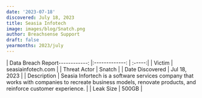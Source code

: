 ```yaml
---
date: '2023-07-18'
discovered: July 18, 2023
title: Seasia Infotech
image: images/blog/Snatch.png
author: Breachsense Support
draft: false
yearmonths: 2023/july
---
```


| Data Breach Report------------:     |:-------------:    | :-----:|
| Victim      | seasiainfotech.com      | 
| Threat Actor      | Snatch      | 
| Date Discovered      | Jul 18, 2023      | 
| Description      | Seasia Infortech is a software services company that works with companies to recreate business models, renovate products, and reinforce customer experience.      | 
| Leak Size      | 500GB      | 

